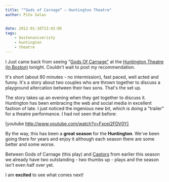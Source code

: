 ```yaml
---
title: "“Gods of Carnage” – Huntington Theatre"
author: Pito Salas


date: 2012-01-16T13:42:05
tags:
    - bostonuniveristy
    - huntington
    - theatre
---
```




I Just came back from seeing "[Gods Of
Carnage"](<http://www.huntingtontheatre.org/season/production.aspx?id=10226&src=t>)
at the [Huntington Theatre (in
Boston)](<http://www.huntingtontheatre.org/index2.aspx>) tonight. Couldn't
wait to post my recommendation.

It's short (about 80 minutes - no intermission), fast paced, well acted and
funny. It's a story about two couples who are thrown together to discuss a
playground altercation between their two sons. That's the set up.

The story takes up an evening when they get together to discuss it. Huntington
has been embracing the web and social media in excellent fashion of late. I
just noticed the ingenious new bit, which is doing a "trailer" for a theatre
performance. I had not seen that before:

[youtube http://www.youtube.com/watch?v=Fxcei2FDV0Y]

By the way, this has been a **great season** for the **Huntington**. We've
been going there for years and enjoy it although each season there are some
better and some worse.

Between Gods of Carnage (this play) and
[Captors](<http://www.huntingtontheatre.org/season/production.aspx?id=10179>)
from earlier this season we already have two outstanding - two thumbs up -
plays and the season isn't even half over yet.

I am **excited** to see what comes next!


